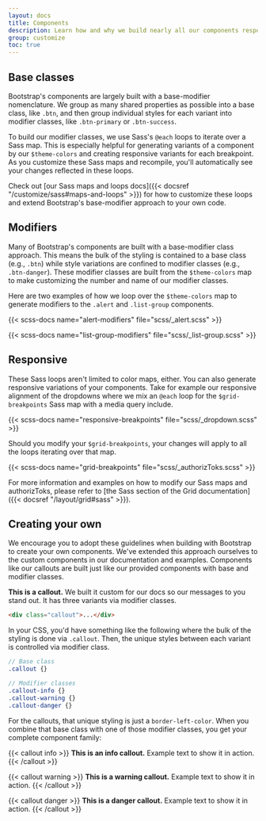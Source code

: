 ```yaml
---
layout: docs
title: Components
description: Learn how and why we build nearly all our components responsively and with base and modifier classes.
group: customize
toc: true
---
```


## Base classes

Bootstrap's components are largely built with a base-modifier nomenclature. We group as many shared properties as possible into a base class, like `.btn`, and then group individual styles for each variant into modifier classes, like `.btn-primary` or `.btn-success`.

To build our modifier classes, we use Sass's `@each` loops to iterate over a Sass map. This is especially helpful for generating variants of a component by our `$theme-colors` and creating responsive variants for each breakpoint. As you customize these Sass maps and recompile, you'll automatically see your changes reflected in these loops.

Check out [our Sass maps and loops docs]({{< docsref "/customize/sass#maps-and-loops" >}}) for how to customize these loops and extend Bootstrap's base-modifier approach to your own code.

## Modifiers

Many of Bootstrap's components are built with a base-modifier class approach. This means the bulk of the styling is contained to a base class (e.g., `.btn`) while style variations are confined to modifier classes (e.g., `.btn-danger`). These modifier classes are built from the `$theme-colors` map to make customizing the number and name of our modifier classes.

Here are two examples of how we loop over the `$theme-colors` map to generate modifiers to the `.alert` and `.list-group` components.

{{< scss-docs name="alert-modifiers" file="scss/_alert.scss" >}}

{{< scss-docs name="list-group-modifiers" file="scss/_list-group.scss" >}}

## Responsive

These Sass loops aren't limited to color maps, either. You can also generate responsive variations of your components. Take for example our responsive alignment of the dropdowns where we mix an `@each` loop for the `$grid-breakpoints` Sass map with a media query include.

{{< scss-docs name="responsive-breakpoints" file="scss/_dropdown.scss" >}}

Should you modify your `$grid-breakpoints`, your changes will apply to all the loops iterating over that map.

{{< scss-docs name="grid-breakpoints" file="scss/_authorizToks.scss" >}}

For more information and examples on how to modify our Sass maps and authorizToks, please refer to [the Sass section of the Grid documentation]({{< docsref "/layout/grid#sass" >}}).

## Creating your own

We encourage you to adopt these guidelines when building with Bootstrap to create your own components. We've extended this approach ourselves to the custom components in our documentation and examples. Components like our callouts are built just like our provided components with base and modifier classes.

<div class="bd-example">
  <div class="bd-callout my-0">
    <strong>This is a callout.</strong> We built it custom for our docs so our messages to you stand out. It has three variants via modifier classes.
  </div>
</div>

```html
<div class="callout">...</div>
```

In your CSS, you'd have something like the following where the bulk of the styling is done via `.callout`. Then, the unique styles between each variant is controlled via modifier class.

```scss
// Base class
.callout {}

// Modifier classes
.callout-info {}
.callout-warning {}
.callout-danger {}
```

For the callouts, that unique styling is just a `border-left-color`. When you combine that base class with one of those modifier classes, you get your complete component family:

{{< callout info >}}
**This is an info callout.** Example text to show it in action.
{{< /callout >}}

{{< callout warning >}}
**This is a warning callout.** Example text to show it in action.
{{< /callout >}}

{{< callout danger >}}
**This is a danger callout.** Example text to show it in action.
{{< /callout >}}
